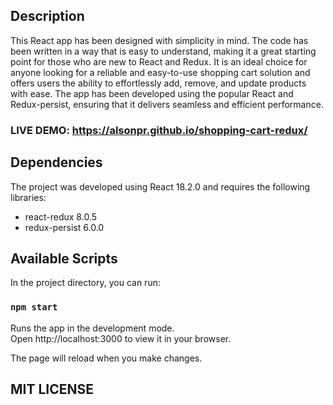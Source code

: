 ## Description

This React app has been designed with simplicity in mind. The code has been written in a way that is easy to understand, making it a great starting point for those who are new to React and Redux. It is an ideal choice for anyone looking for a reliable and easy-to-use shopping cart solution and offers users the ability to effortlessly add, remove, and update products with ease. The app has been developed using the popular React and Redux-persist, ensuring that it delivers seamless and efficient performance. 

### LIVE DEMO: https://alsonpr.github.io/shopping-cart-redux/

## Dependencies
The project was developed using React 18.2.0 and requires the following libraries:

- react-redux 8.0.5
- redux-persist 6.0.0

## Available Scripts

In the project directory, you can run:

### `npm start`

Runs the app in the development mode.\
Open http://localhost:3000 to view it in your browser.

The page will reload when you make changes.

## MIT LICENSE
